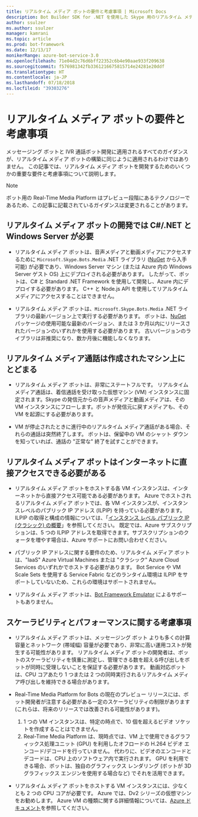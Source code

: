 ```yaml
---
title: リアルタイム メディア ボットの要件と考慮事項 | Microsoft Docs
description: Bot Builder SDK for .NET を使用した Skype 用のリアルタイム メディア ボットの作成に関連する要件と考慮事項を理解します。
author: ssulzer
ms.author: ssulzer
manager: kamrani
ms.topic: article
ms.prod: bot-framework
ms.date: 12/13/17
monikerRange: azure-bot-service-3.0
ms.openlocfilehash: 71e04d2c76d6bff22352c6b4e90aae933f209638
ms.sourcegitcommit: f576981342fb3361216675815714e24281e20ddf
ms.translationtype: HT
ms.contentlocale: ja-JP
ms.lasthandoff: 07/18/2018
ms.locfileid: "39303276"
---
```

# <a name="requirements-and-considerations-for-real-time-media-bots"></a>リアルタイム メディア ボットの要件と考慮事項

メッセージング ボットと IVR 通話ボット開発に適用されるすべてのガイダンスが、リアルタイム メディア ボットの構築に同じように適用されるわけではありません。 この記事では、リアルタイム メディア ボットを開発するためのいくつかの重要な要件と考慮事項について説明します。 

> [!NOTE]
> ボット用の Real-Time Media Platform はプレビュー段階にあるテクノロジーであるため、この記事に記載されているガイダンスは変更されることがあります。

## <a name="real-time-media-bot-development-requires-cnet-and-windows-server"></a>リアルタイム メディア ボットの開発では C#/.NET と Windows Server が必要

- リアルタイム メディア ボットは、音声メディアと動画メディアにアクセスするために `Microsoft.Skype.Bots.Media` .NET ライブラリ (<a href="https://www.nuget.org/" target="_blank">NuGet</a> から入手可能) が必要であり、Windows Server マシン (または Azure 内の Windows Server ゲスト OS) 上にデプロイされる必要があります。 したがって、ボットは、C# と Standard .NET Framework を使用して開発し、Azure 内にデプロイする必要があります。 C++ と Node.js API を使用してリアルタイム メディアにアクセスすることはできません。

- リアルタイム メディア ボットは、`Microsoft.Skype.Bots.Media` .NET ライブラリの最新バージョン上で実行する必要があります。 ボットは、<a href="https://www.nuget.org/" target="_blank">NuGet</a> パッケージの使用可能な最新のバージョン、または 3 か月以内にリリースされたバージョンのいずれかを使用する必要があります。 古いバージョンのライブラリは非推奨になり、数か月後に機能しなくなります。

## <a name="real-time-media-calls-stay-on-the-machine-where-they-were-created"></a>リアルタイム メディア通話は作成されたマシン上にとどまる

- リアルタイム メディア ボットは、非常にステートフルです。 リアルタイム メディア通話は、着信通話を受け取った仮想マシン (VM) インスタンスに固定されます。Skype の発信元からの音声メディアと動画メディアは、その VM インスタンスにフローします。ボットが発信元に戻すメディアも、その VM を起源にする必要があります。

- VM が停止されたときに進行中のリアルタイム メディア通話がある場合、それらの通話は突然終了します。 ボットは、保留中の VM のシャット ダウンを知っていれば、通話の "正常な" 終了を試すことができます。

## <a name="real-time-media-bots-must-be-directly-accessible-on-the-internet"></a>リアルタイム メディア ボットはインターネットに直接アクセスできる必要がある

- リアルタイム メディア ボットをホストする各 VM インスタンスは、インターネットから直接アクセス可能である必要があります。 Azure でホストされるリアルタイム メディア ボットでは、各 VM インスタンスが、インスタンスレベルのパブリック IP アドレス (ILPIP) を持っている必要があります。 ILPIP の取得と構成の情報については、「<a href="/azure/virtual-network/virtual-networks-instance-level-public-ip" target="_blank">インスタンス レベル パブリック IP (クラシック) の概要</a>」を参照してください。 既定では、Azure サブスクリプションは、5 つの ILPIP アドレスを取得できます。サブスクリプションのクォータを増やす場合は、Azure サポートにお問い合わせください。

- パブリック IP アドレスに関する要件のため、リアルタイム メディア ボットは、"IaaS" Azure Virtual Machines または "クラシック" Azure Cloud Services のいずれかでホストする必要があります。 Bot Service や VM Scale Sets を使用する Service Fabric などのランタイム環境は ILPIP をサポートしていないため、これらの環境はサポートされません。

- リアルタイム メディア ボットは、[Bot Framework Emulator](../bot-service-debug-emulator.md) によるサポートもありません。

## <a name="scalability-and-performance-considerations"></a>スケーラビリティとパフォーマンスに関する考慮事項

- リアルタイム メディア ボットは、メッセージング ボット よりも多くの計算容量とネットワーク (帯域幅) 容量が必要であり、非常に高い運用コストが発生する可能性があります。 リアルタイム メディア ボットの開発者は、ボットのスケーラビリティを慎重に測定し、管理できる数を超える呼び出しをボットが同時に受理しないことを保証する必要があります。 動画対応ボットは、CPU コアあたり 1 つまたは 2 つの同時実行されるリアルタイム メディア呼び出しを維持できる場合があります。

- Real-Time Media Platform for Bots の現在のプレビュー リリースには、ボット開発者が注意する必要がある一定のスケーラビリティの制限があります (これらは、将来のリリースでは改善される可能性があります)。 
  1. 1 つの VM インスタンスは、特定の時点で、10 個を超えるビデオ ソケットを作成することはできません。
  2. Real-Time Media Platform は、現時点では、VM 上で使用できるグラフィックス処理ユニット (GPU) を利用したオフロードの H.264 ビデオ エンコード/デコードを行っていません。 代わりに、ビデオのエンコードとデコードは、CPU 上のソフトウェア内で実行されます。 GPU を利用できる場合、ボットは、独自のグラフィックス レンダリング (ボットが 3D グラフィックス エンジンを使用する場合など) でそれを活用できます。

- リアルタイム メディア ボットをホストする VM インスタンスには、少なくとも 2 つの CPU コアが必要です。 Azure では、Dv2 シリーズの仮想マシンをお勧めします。 Azure VM の種類に関する詳細情報については、<a href="/azure/virtual-machines/windows/sizes-general" target="_blank">Azure ドキュメント</a>を参照してください。 
